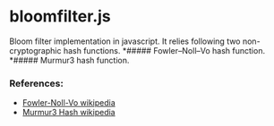 # bloomfilter.js
Bloom filter implementation in javascript. It relies following two non-cryptographic hash functions.
*##### Fowler–Noll–Vo hash function.
*##### Murmur3 hash function.

### References:

* [Fowler-Noll-Vo wikipedia](https://en.wikipedia.org/wiki/Fowler%E2%80%93Noll%E2%80%93Vo_hash_function#FNV-1a_hash)
* [Murmur3 Hash wikipedia](https://en.wikipedia.org/wiki/MurmurHash)
